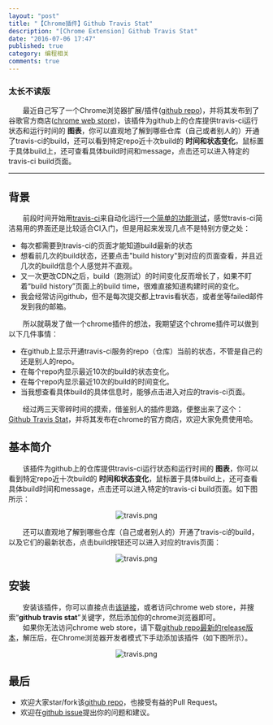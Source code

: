 ```yaml
---
layout: "post"
title: "【Chrome插件】Github Travis Stat"
description: "[Chrome Extension] Github Travis Stat"
date: "2016-07-06 17:47"
published: true
category: 编程相关
comments: true
---
```

### 太长不读版
&emsp;&emsp;最近自己写了一个Chrome浏览器扩展/插件([github repo](https://github.com/Yaowenjie/travis-github-chrome-extension))，并将其发布到了谷歌官方商店([chrome web store](https://chrome.google.com/webstore/detail/github%2Btravis-v2/ekkfhiophiaakmeppcnkblpbbjlnlnmh))，该插件为github上的仓库提供travis-ci运行状态和运行时间的 __图表__，你可以直观地了解到哪些仓库（自己或者别人的）开通了travis-ci的build，还可以看到特定repo近十次build的 __时间和状态变化__，鼠标置于具体build上，还可查看具体build时间和message，点击还可以进入特定的travis-ci build页面。<br/>

<!--more-->
<hr/>

## 背景
&emsp;&emsp;前段时间开始用[travis-ci](http://travis-ci.org)来自动化运行[一个简单的功能测试](https://github.com/Yaowenjie/yaowenjie.github.io/tree/master/cucumber-test)，感觉travis-ci简洁易用的界面还是比较适合CI入门，但是用起来发现几点不是特别方便之处：

  - 每次都需要到travis-ci的页面才能知道build最新的状态
  - 想看前几次的build状态，还要点击"build history"到对应的页面查看，并且近几次的build信息个人感觉并不直观。
  - 又一次更改CDN之后，build（跑测试）的时间变化反而增长了，如果不盯着“build history”页面上的build time，很难直接知道构建时间的变化。
  - 我会经常访问github，但不是每次提交都上travis看状态，或者坐等failed邮件发到我的邮箱。

&emsp;&emsp;所以就萌发了做一个chrome插件的想法，我期望这个chrome插件可以做到以下几件事情：

  - 在github上显示开通travis-ci服务的repo（仓库）当前的状态，不管是自己的还是别人的repo。
  - 在每个repo内显示最近10次的build的状态变化。
  - 在每个repo内显示最近10次的build的时间变化。
  - 当我想查看具体build的具体信息时，能够点击进入对应的travis-ci页面。

&emsp;&emsp;经过两三天零碎时间的摸索，借鉴别人的插件思路，便整出来了这个：[Github Travis Stat](https://chrome.google.com/webstore/detail/github-travis-stat/ekkfhiophiaakmeppcnkblpbbjlnlnmh)，并将其发布在chrome的官方商店，欢迎大家免费使用哈。

## 基本简介
&emsp;&emsp;该插件为github上的仓库提供travis-ci运行状态和运行时间的 __图表__，你可以看到特定repo近十次build的 __时间和状态变化__，鼠标置于具体build上，还可查看具体build时间和message，点击还可以进入特定的travis-ci build页面。如下图所示：
<center><img class="center" src="{{ site.url }}/images/2016/travis0.png" alt="travis.png"></center>

&emsp;&emsp;还可以直观地了解到哪些仓库（自己或者别人的）开通了travis-ci的build，以及它们的最新状态，点击build按钮还可以进入对应的travis页面：
<center><img class="center" src="{{ site.url }}/images/2016/travis1.png" alt="travis.png"></center>

## 安装
&emsp;&emsp;安装该插件，你可以直接点击[该链接](https://chrome.google.com/webstore/detail/github-travis-stat/ekkfhiophiaakmeppcnkblpbbjlnlnmh)，或者访问chrome web store，并搜索“__github travis stat__”关键字，然后添加你的chrome浏览器即可。<br/>
&emsp;&emsp;如果你无法访问chrome web store，请下载[github repo最新的release版本](https://github.com/Yaowenjie/travis-github-chrome-extension/releases)，解压后，在Chrome浏览器开发者模式下手动添加该插件（如下图所示）。
<center><img class="center" src="{{ site.url }}/images/2016/travis2.png" alt="travis.png"></center>

## 最后
- 欢迎大家star/fork该[github repo](https://github.com/Yaowenjie/travis-github-chrome-extension)，也接受有益的Pull Request。
- 欢迎在[github issue](https://github.com/Yaowenjie/travis-github-chrome-extension/issues)提出你的问题和建议。
